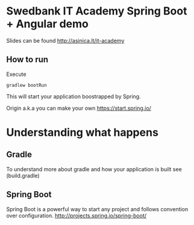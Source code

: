 Swedbank IT Academy Spring Boot + Angular demo
==============================================

Slides can be found
http://asinica.lt/it-academy

How to run
----------

Execute
```
gradlew bootRun
```

This will start your application boostrapped by Spring.

Origin a.k.a you can make your own
https://start.spring.io/

Understanding what happens
==========================

Gradle
------

To understand more about gradle and how your application is built see (build.gradle)

Spring Boot
-----------

Spring Boot is a powerful way to start any project and follows convention over configuration.
http://projects.spring.io/spring-boot/
